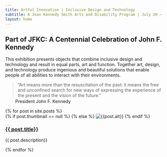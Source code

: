 ```yaml
---
title: Artful Innovation | Inclusive Design and Technology
subtitle: A Jean Kennedy Smith Arts and Disability Program | July 20 – August 30, 2017
layout: home
---
```

<div class="row">
	<div class="col l12 tight">
		<h2 class="grey-text text-darken-4">Part of JFKC: A Centennial Celebration of John F. Kennedy</h2>
	</div>
	<div class="col s12 m12 l6 tight text-col">
		<p>
			This exhibition presents objects that combine inclusive design and
			technology and result in equal parts, art and function. Together art,
			design, and technology produce ingenious and beautiful solutions that
			enable people of all abilities to interact with their environments.
		</p>
	</div>
	<div class="col s12 m12 l6 tight text-col">
		<blockquote>
		  <p>“Art means more than the resuscitation of the past: it means the free and unconfined search for new ways of expressing the experience of the present and the vision of the future.”</p>
		</blockquote>
		<p style="margin-left: 2rem; margin-top: -.75rem;">President John F. Kennedy</p>
	</div>
  {% for post in site.posts %}
	  <div class="col s12 m6 l4">
	  	<div class="card card-col">
	      <div class="card-content">
	      	{% if post.thumbnail == null %}
	      	{% else %}
	  	 	   <img src="img/thumb/{{post.thumbnail}}" alt="{{post.alt}}">
	  	 	{% endif %}
	        <a href="{{post.url}}"><h3 class="red-text text-darken-3 sliding">{{ post.title}}</h3></a>
	        <p>{{ post.description}}</p>
	      </div>
	    </div>
	  </div>
   {% endfor %}
</div>
